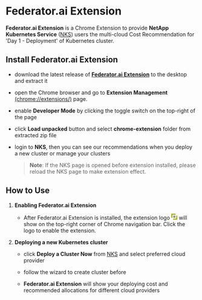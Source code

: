 # Federator.ai Extension

**Federator.ai Extension** is a Chrome Extension to provide **NetApp Kubernetes Service** ([NKS](https://nks.netapp.io)) users the multi-cloud Cost Recommendation for 'Day 1 - Deployment' of Kubernetes cluster.



## Install Federator.ai Extension

- download the latest release of [**Federator.ai Extension**](https://github.com/containers-ai/federatorai-extension/tree/master/release) to the desktop and extract it 

- open the Chrome browser and go to **Extension Management** [(chrome://extensions/)](chrome://extensions/) page.

- enable **Developer Mode** by clicking the toggle switch on the top-right of the page

- click **Load unpacked** button and select **chrome-extension** folder from extracted zip file

- login to **NKS**, then you can see our recommendations when you deploy a new cluster or manage your clusters

  > **Note**: If the NKS page is opened before extension installed, please reload the NKS page to make extension effect.

  

## How to Use 

1. **Enabling Federator.ai Extension**

   - After Federator.ai Extension is installed, the extension logo ![logo](/images/favicon.png) will show on the top-right corner of Chrome navigation bar. Click the logo to enable the extension.

     

2. **Deploying a new Kubernetes cluster**

   - click **Deploy a Cluster Now** from [NKS](https://cloud.netapp.com/kubernetes-service) and select preferred cloud provider

   - follow the wizard to create cluster before 

   - **Federator.ai Extension** will show your deploying cost and recommended allocations for different cloud providers

     

